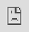 ```yaml
---
title: "Introduction to Gradient Descent"
description: Gradient Descent Blog Post
date: 2018-06-13
categories: blog
---
```


<iframe src="https://aweeaton.github.io/Gradient_Descent.pdf" style="position:fixed; top:0px; left:0px; bottom:0px; right:0px; width:100%; height:100%; border:none; margin:0; padding:0; overflow:hidden; z-index:999999;">
    Your browser doesn't support iframes
</iframe>
